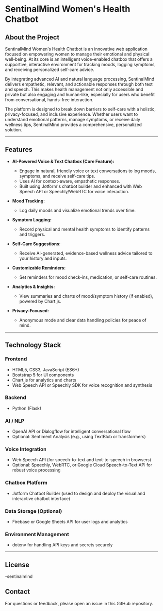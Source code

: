 # SentinalMind Women's Health Chatbot

## About the Project

SentinalMind Women's Health Chatbot is an innovative web application focused on empowering women to manage their emotional and physical well-being. At its core is an intelligent voice-enabled chatbox that offers a supportive, interactive environment for tracking moods, logging symptoms, and receiving personalized self-care advice.

By integrating advanced AI and natural language processing, SentinalMind delivers empathetic, relevant, and actionable responses through both text and speech. This makes health management not only accessible and private but also engaging and human-like, especially for users who benefit from conversational, hands-free interaction.

The platform is designed to break down barriers to self-care with a holistic, privacy-focused, and inclusive experience. Whether users want to understand emotional patterns, manage symptoms, or receive daily wellness tips, SentinalMind provides a comprehensive, personalized solution.

---

## Features

- **AI-Powered Voice & Text Chatbox (Core Feature):**
  - Engage in natural, friendly voice or text conversations to log moods, symptoms, and receive self-care tips.
  - Uses AI for context-aware, empathetic responses.
  - Built using Jotform's chatbot builder and enhanced with Web Speech API or Speechly/WebRTC for voice interaction.

- **Mood Tracking:**
  - Log daily moods and visualize emotional trends over time.

- **Symptom Logging:**
  - Record physical and mental health symptoms to identify patterns and triggers.

- **Self-Care Suggestions:**
  - Receive AI-generated, evidence-based wellness advice tailored to your history and inputs.

- **Customizable Reminders:**
  - Set reminders for mood check-ins, medication, or self-care routines.

- **Analytics & Insights:**
  - View summaries and charts of mood/symptom history (if enabled), powered by Chart.js.

- **Privacy-Focused:**
  - Anonymous mode and clear data handling policies for peace of mind.

---

## Technology Stack

### Frontend
- HTML5, CSS3, JavaScript (ES6+)
- Bootstrap 5 for UI components
- Chart.js for analytics and charts
- Web Speech API or Speechly SDK for voice recognition and synthesis

### Backend
- Python (Flask)

### AI / NLP
- OpenAI API or Dialogflow for intelligent conversational flow
- Optional: Sentiment Analysis (e.g., using TextBlob or transformers)

### Voice Integration
- Web Speech API (for speech-to-text and text-to-speech in browsers)
- Optional: Speechly, WebRTC, or Google Cloud Speech-to-Text API for robust voice processing

### Chatbox Platform
- Jotform Chatbot Builder (used to design and deploy the visual and interactive chatbot interface)

### Data Storage (Optional)
- Firebase or Google Sheets API for user logs and analytics

### Environment Management
- dotenv for handling API keys and secrets securely

---


## License

-sentinalmind

## Contact

For questions or feedback, please open an issue in this GitHub repository.
